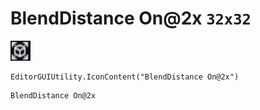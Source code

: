 # BlendDistance On@2x `32x32`
<img src="/img/BlendDistance%20On.png" width=32 height=32>

``` CSharp
EditorGUIUtility.IconContent("BlendDistance On@2x")
```
```
BlendDistance On@2x
```
